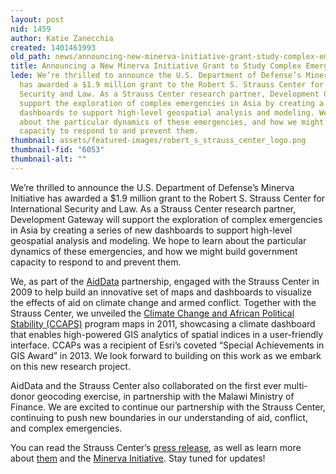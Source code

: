 ```yaml
---
layout: post
nid: 1459
author: Katie Zanecchia
created: 1401461993
old_path: news/announcing-new-minerva-initiative-grant-study-complex-emergencies-asia
title: Announcing a New Minerva Initiative Grant to Study Complex Emergencies in Asia
lede: We’re thrilled to announce the U.S. Department of Defense’s Minerva Initiative
  has awarded a $1.9 million grant to the Robert S. Strauss Center for International
  Security and Law. As a Strauss Center research partner, Development Gateway will
  support the exploration of complex emergencies in Asia by creating a series of new
  dashboards to support high-level geospatial analysis and modeling. We hope to learn
  about the particular dynamics of these emergencies, and how we might build government
  capacity to respond to and prevent them.
thumbnail: assets/featured-images/robert_s_strauss_center_logo.png
thumbnail-fid: "6053"
thumbnail-alt: ""
---
```


We’re thrilled to announce the U.S. Department of Defense’s Minerva Initiative has awarded a $1.9 million grant to the Robert S. Strauss Center for International Security and Law. As a Strauss Center research partner, Development Gateway will support the exploration of complex emergencies in Asia by creating a series of new dashboards to support high-level geospatial analysis and modeling. We hope to learn about the particular dynamics of these emergencies, and how we might build government capacity to respond to and prevent them.

We, as part of the [AidData](http://aiddata.org/ "AidData") partnership, engaged with the Strauss Center in 2009 to help build an innovative set of maps and dashboards to visualize the effects of aid on climate change and armed conflict. Together with the Strauss Center, we unveiled the [Climate Change and African Political Stability (CCAPS)](https://www.strausscenter.org/ccaps "CCAPs") program maps in 2011, showcasing a climate dashboard that enables high-powered GIS analytics of spatial indices in a user-friendly interface. CCAPs was a recipient of Esri’s coveted “Special Achievements in GIS Award” in 2013. We look forward to building on this work as we embark on this new research project.

AidData and the Strauss Center also collaborated on the first ever multi-donor geocoding exercise, in partnership with the Malawi Ministry of Finance. We are excited to continue our partnership with the Strauss Center, continuing to push new boundaries in our understanding of aid, conflict, and complex emergencies.

You can read the Strauss Center’s [press release](https://www.strausscenter.org/strauss-news/ut-s-strauss-center-receives-prestigious-grant-from-u-s-department-of-defense-to-study-complex-emergencies-in-asia.html "Strauss Center Press Release"), as well as learn more about [them](https://www.strausscenter.org/ "Strauss Center") and the [Minerva Initiative](http://minerva.dtic.mil/ "Minerva Initiative"). Stay tuned for updates!
